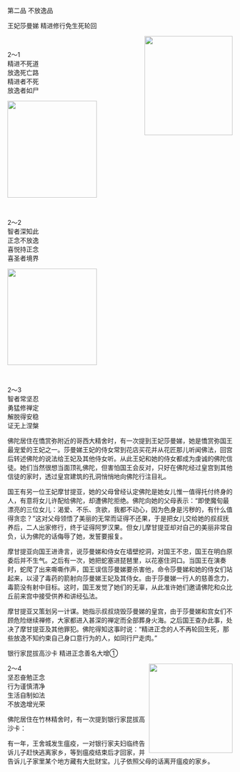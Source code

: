 第二品 不放逸品

王妃莎曼娣 精进修行免生死轮回

<div class="e2">
<img src="img2/ftdh-31.jpg" width="197" height="222" align="right"/>
<div>
<p>&nbsp;</p> <p>2～1 <br>
 精进不死道<br>
 放逸死亡路 <br>
 精进者不死<br>
 放逸者如尸</p>
</div>
</div>

<div class="e2">
<img src="img2/ftdh-32.jpg" width="200" height="217"/>
<div>
<p>&nbsp;</p> <p>2～2<br>
 智者深知此<br>
 正念不放逸<br>
 喜悦持正念<br>
 喜圣者境界</p>
</div>
</div>

<div class="e2">
<img src="img2/ftdh-33.jpg" width="200" height="216"/>
<div>
<p>&nbsp;</p> <p>2～3<br>
 智者常坚忍<br>
 勇猛修禅定<br>
 解脱得安稳<br>
 证无上涅槃</p>
</div>
</div>

佛陀居住在憍赏弥附近的哥西大精舍时，有一次提到王妃莎曼娣，她是憍赏弥国王最宠爱的王妃之一。莎曼娣王妃的侍女常到花店买花并从花匠那儿听闻佛法，回宫后转述佛陀的说法给王妃及其他侍女听。从此王妃和她的侍女都成为虔诚的佛陀信徒。她们当然很想当面顶礼佛陀，但害怕国王会反对，只好在佛陀经过皇宫到其他信徒的家时，透过皇宫建筑的孔洞悄悄地向佛陀行注目礼。

国王有另一位王妃摩甘提亚，她的父母曾经认定佛陀是她女儿惟一值得托付终身的人，有意将女儿许配给佛陀，却遭佛陀拒绝。佛陀向她的父母表示：“即使魔旬最漂亮的三位女儿：渴爱、不乐、贪欲，我都不动心，因为色身是污秽的，有什么值得贪恋？”这对父母领悟了美丽的无常而证得不还果，于是把女儿交给她的叔叔抚养后，二人出家修行，终于证得阿罗汉果。但女儿摩甘提亚却对自己的美丽非常自负，认为佛陀的话侮辱了她，发誓要报复。

摩甘提亚向国王进谗言，说莎曼娣和侍女在墙壁挖洞，对国王不忠，国王在明白原委后并不生气。之后有一次，她把蛇塞进琵琶里，以花塞住洞口。当国王在演奏时，蛇爬了出来嘶嘶作声，国王误信莎曼娣要杀害他，命令莎曼娣和她的侍女们站起来，以浸了毒药的箭射向莎曼娣王妃及其侍女。由于莎曼娣一行人的慈善念力，毒箭没有射中目标。这时，国王发觉了她们的无辜，从此准许她们邀请佛陀和众比丘前来宫中接受供养和讲经弘法。

摩甘提亚又策划另一计谋。她指示叔叔烧毁莎曼娣的皇宫，由于莎曼娣和宫女们不顾危险继续禅修，大家都进入甚深的禅定而全部葬身火海。之后国王查办此事，处决了摩甘提亚及其他罪犯。佛陀得知这事时说：“精进正念的人不再轮回生死，那些放逸不知约束自己身口意行为的人，如同行尸走肉。”

银行家昆拔高沙卡 精进正念善名大增①

<div class="e2">
<img src="img2/ftdh-34.jpg" width="187" height="200" align="right"/>
<div>
<p> 2～4<br>
 坚忍奋勉正念<br>
 行为谨慎清净<br>
 生活自制如法<br>
 不放逸增光荣</p>
</div>
</div>

佛陀居住在竹林精舍时，有一次提到银行家昆拔高沙卡：

有一年，王舍城发生瘟疫，一对银行家夫妇临终告诉儿子赶快逃离家乡，等到瘟疫结束后才回家，并告诉儿子家里某个地方藏有大批财宝。儿子依照父母的话离开瘟疫的家乡。
